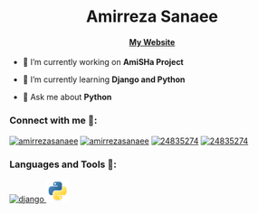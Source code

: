 <h1 align="center">Amirreza Sanaee</h1>
<h4 align="center"><a href="https://amirrezasanaee.ir">My Website</a></h3>




- 🔭 I’m currently working on **AmiSHa Project**

- 🌱 I’m currently learning **Django and Python**

- 💬 Ask me about **Python**

<h3 align="left">Connect with me 📲:</h3>
<p align="left">
<a href="https://t.me/amirrezasanaee" target="blank"><img align="center" src="https://cdn.iconscout.com/icon/free/png-512/free-telegram-6370999-5314546.png?f=webp&w=256" alt="amirrezasanaee" height="40" width="40"/></a>
<a href="https://linkedin.com/in/amirrezasanaee" target="blank"><img align="center" src="https://cdn.iconscout.com/icon/free/png-512/free-linkedin-162-498418.png?f=webp&w=256" alt="amirrezasanaee" height="40" width="40"/></a>
<a href="https://stackoverflow.com/users/24835274" target="blank"><img align="center" src="https://cdn.iconscout.com/icon/free/png-512/free-stackoverflow-9132729-7416958.png?f=webp&w=256" alt="24835274" height="40" width="40"/></a>
<a href="mailto:amirrezasanaeeofficial@gmail.com" target="blank"><img align="center" src="https://cdn.iconscout.com/icon/free/png-512/free-gmail-11306419-9343850.png?f=webp&w=256" alt="24835274" height="40" width="40"/></a>
</p>

<h3 align="left">Languages and Tools 💼:</h3>
<p align="left"> <a href="https://www.djangoproject.com/" target="_blank" rel="noreferrer"> <img src="https://cdn.worldvectorlogo.com/logos/django.svg" alt="django" width="40" height="40"/> </a> <a href="https://www.python.org" target="_blank" rel="noreferrer"> <img src="https://raw.githubusercontent.com/devicons/devicon/master/icons/python/python-original.svg" alt="python" width="40" height="40"/> </a> </p>
